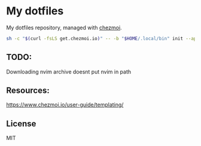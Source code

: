 # My dotfiles

My dotfiles repository, managed with [chezmoi](https://chezmoi.io/).

```sh
sh -c "$(curl -fsLS get.chezmoi.io)" -- -b "$HOME/.local/bin" init --apply https://github.com/rdnajac/.files.git
```

## TODO:

Downloading nvim archive doesnt put nvim in path

## Resources:

https://www.chezmoi.io/user-guide/templating/

## License

MIT

